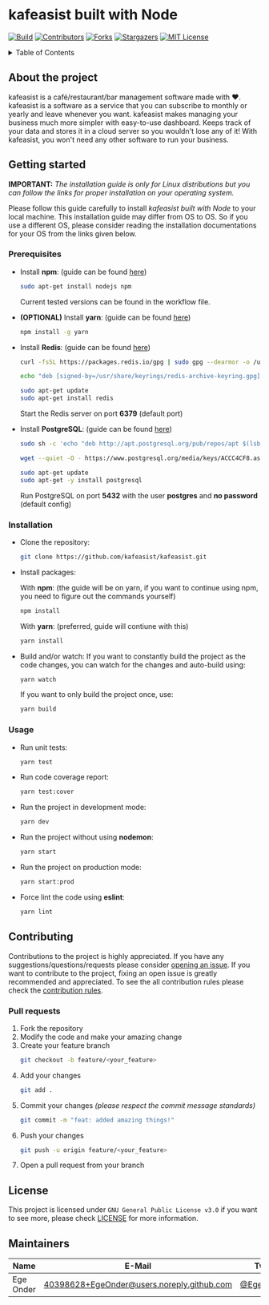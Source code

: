 # kafeasist built with Node

[![Build][build-shield]][build-url]
[![Contributors][contributors-shield]][contributors-url]
[![Forks][forks-shield]][forks-url]
[![Stargazers][stars-shield]][stars-url]
[![MIT License][license-shield]][license-url]

<details>
  <summary>Table of Contents</summary>
  <ol>
    <li>
      <a href="#about-the-project">About the project</a>
    </li>
    <li>
      <a href="#getting-started">Getting Started</a>
      <ol>
        <li><a href="#prerequisites">Prerequisites</a></li>
        <li><a href="#installation">Installation</a></li>
        <li><a href="#usage">Usage</a></li>
      </ol>
    </li>
    <li>
      <a href="#contributing">Contributing</a>
      <ol>
        <li><a href="#pull-requests">Pull requests</a></li>
      </ol>
    </li>
    <li><a href="#license">License</a></li>
    <li><a href="#maintainers">Maintainers</a></li>
  </ol>
</details>

## About the project

kafeasist is a café/restaurant/bar management software made with ❤️. kafeasist is a software as a service that you can subscribe to monthly or yearly and leave whenever you want. kafeasist makes managing your business much more simpler with easy-to-use dashboard. Keeps track of your data and stores it in a cloud server so you wouldn't lose any of it! With kafeasist, you won't need any other software to run your business.

## Getting started

**IMPORTANT:** _The installation guide is only for Linux distributions but you can follow the links for proper installation on your operating system._

Please follow this guide carefully to install _kafeasist built with Node_ to your local machine. This installation guide may differ from OS to OS. So if you use a different OS, please consider reading the installation documentations for your OS from the links given below.

### Prerequisites

-   Install **npm**: (guide can be found [here](https://docs.npmjs.com/downloading-and-installing-node-js-and-npm))
    ```sh
    sudo apt-get install nodejs npm
    ```
    Current tested versions can be found in the workflow file.
-   **(OPTIONAL)** Install **yarn**: (guide can be found [here](https://classic.yarnpkg.com/lang/en/docs/install))

    ```sh
    npm install -g yarn
    ```

-   Install **Redis**: (guide can be found [here](https://redis.io/docs/getting-started/installation/))

    ```sh
    curl -fsSL https://packages.redis.io/gpg | sudo gpg --dearmor -o /usr/share/keyrings/redis-archive-keyring.gpg

    echo "deb [signed-by=/usr/share/keyrings/redis-archive-keyring.gpg] https://packages.redis.io/deb $(lsb_release -cs) main" | sudo tee /etc/apt/sources.list.d/redis.list

    sudo apt-get update
    sudo apt-get install redis
    ```

    Start the Redis server on port **6379** (default port)

-   Install **PostgreSQL**: (guide can be found [here](https://www.postgresql.org/download/))

    ```sh
    sudo sh -c 'echo "deb http://apt.postgresql.org/pub/repos/apt $(lsb_release -cs)-pgdg main" > /etc/apt/sources.list.d/pgdg.list'

    wget --quiet -O - https://www.postgresql.org/media/keys/ACCC4CF8.asc | sudo apt-key add -

    sudo apt-get update
    sudo apt-get -y install postgresql
    ```

    Run PostgreSQL on port **5432** with the user **postgres** and **no password** (default config)

### Installation

-   Clone the repository:

    ```sh
    git clone https://github.com/kafeasist/kafeasist.git
    ```

-   Install packages:

    With **npm**: (the guide will be on yarn, if you want to continue using npm, you need to figure out the commands yourself)

    ```sh
    npm install
    ```

    With **yarn**: (preferred, guide will contiune with this)

    ```sh
    yarn install
    ```

-   Build and/or watch:
    If you want to constantly build the project as the code changes, you can watch for the changes and auto-build using:
    ```sh
    yarn watch
    ```
    If you want to only build the project once, use:
    ```sh
    yarn build
    ```

### Usage

-   Run unit tests:

    ```sh
    yarn test
    ```

-   Run code coverage report:

    ```sh
    yarn test:cover
    ```

-   Run the project in development mode:

    ```sh
    yarn dev
    ```

-   Run the project without using **nodemon**:

    ```sh
    yarn start
    ```

-   Run the project on production mode:

    ```sh
    yarn start:prod
    ```

-   Force lint the code using **eslint**:

    ```sh
    yarn lint
    ```

## Contributing

Contributions to the project is highly appreciated. If you have any suggestions/questions/requests please consider [opening an issue](https://github.com/kafeasist/kafeasist/issues/new). If you want to contribute to the project, fixing an open issue is greatly recommended and appreciated. To see the all contribution rules please check the [contribution rules](CONTRIBUTING.md).

### Pull requests

1. Fork the repository
2. Modify the code and make your amazing change
3. Create your feature branch
    ```sh
    git checkout -b feature/<your_feature>
    ```
4. Add your changes
    ```sh
    git add .
    ```
5. Commit your changes _(please respect the commit message standards)_
    ```sh
    git commit -m "feat: added amazing things!"
    ```
6. Push your changes
    ```sh
    git push -u origin feature/<your_feature>
    ```
7. Open a pull request from your branch

## License

This project is licensed under `GNU General Public License v3.0` if you want to see more, please check [LICENSE][license-url] for more information.

## Maintainers

| Name      | E-Mail                                     | Twitter                                       | Role      |
| --------- | ------------------------------------------ | --------------------------------------------- | --------- |
| Ege Onder | 40398628+EgeOnder@users.noreply.github.com | [@EgeOnder23](https://twitter.com/EgeOnder23) | developer |

[build-shield]: https://img.shields.io/github/actions/workflow/status/kafeasist/kafeasist/main.yml?style=for-the-badge
[build-url]: https://github.com/kafeasist/kafeasist/actions
[contributors-shield]: https://img.shields.io/github/contributors/kafeasist/kafeasist.svg?style=for-the-badge
[contributors-url]: https://github.com/kafeasist/kafeasist/graphs/contributors
[forks-shield]: https://img.shields.io/github/forks/kafeasist/kafeasist.svg?style=for-the-badge
[forks-url]: https://github.com/kafeasist/kafeasist/network/members
[stars-shield]: https://img.shields.io/github/stars/kafeasist/kafeasist.svg?style=for-the-badge
[stars-url]: https://github.com/kafeasist/kafeasist/stargazers
[license-shield]: https://img.shields.io/github/license/kafeasist/kafeasist?style=for-the-badge
[license-url]: https://github.com/kafeasist/kafeasist/blob/main/LICENSE
